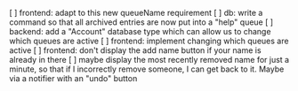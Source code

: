 [ ] frontend: adapt to this new queueName requirement
[ ] db: write a command so that all archived entries are now put into a "help" queue
[ ] backend: add a "Account" database type which can allow us to change which queues are active
[ ] frontend: implement changing which queues are active
[ ] frontend: don't display the add name button if your name is already in there
[ ] maybe display the most recently removed name for just a minute, so that if I incorrectly remove someone, I can get back to it. Maybe via a notifier with an "undo" button
